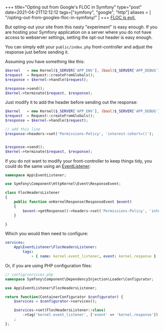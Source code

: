 +++
title="Opting out from Google's FLOC in Symfony"
type="post"
date=2021-04-21T12:12:12
tags=["symfony", "google", "http"]
aliases = [
"/opting-out-from-googles-floc-in-symfony/"
]
+++
[FLOC is evil.](https://www.eff.org/deeplinks/2021/03/googles-floc-terrible-idea)

But opting-out your site from this nasty "experiment" is easy enough.
If you are hosting your Symfony application on a server where you do not have access to webserver settings, setting the opt-out header is easy enough.

You can simply edit your  `public/index.php`  front-controller and adjust the response just before sending it.

Assuming you have something like this:

```php
$kernel   = new Kernel($_SERVER['APP_ENV'], (bool)$_SERVER['APP_DEBUG']);
$request  = Request::createFromGlobals();
$response = $kernel->handle($request);

$response->send();
$kernel->terminate($request, $response);
```

Just modify it to add the header before sending out the response:
```php
$kernel   = new Kernel($_SERVER['APP_ENV'], (bool)$_SERVER['APP_DEBUG']);
$request  = Request::createFromGlobals();
$response = $kernel->handle($request);

// add this line
$response->headers->set('Permissions-Policy', 'interest-cohort=()');


$response->send();
$kernel->terminate($request, $response);
```

If you do not want to modify your front-controller to keep things tidy, you could do the same using an  [EventListener](https://symfony.com/doc/current/event_dispatcher.html):
```php
namespace App\EventListener;

use Symfony\Component\HttpKernel\Event\ResponseEvent;

class FlocHeadersListener
{
	public function onKernelResponse(ResponseEvent $event)
    {
    	$event->getResponse()->headers->set('Permissions-Policy', 'interest-cohort=()');
    }

}
```

Which you would then need to configure:
```yaml
services:
    App\EventListener\FlocHeadersListener:
        tags:
            - { name: kernel.event_listener, event: kernel.response }
```

Or, if you are using PHP configuration files:
```php
// config/services.php
namespace Symfony\Component\DependencyInjection\Loader\Configurator;

use App\EventListener\FlocHeadersListener;

return function(ContainerConfigurator $configurator) {
    $services = $configurator->services();

    $services->set(FlocHeadersListener::class)
        ->tag('kernel.event_listener', ['event' => 'kernel.response'])
    ;
};
```
